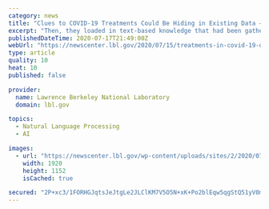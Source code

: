 ```yaml
---
category: news
title: "Clues to COVID-19 Treatments Could Be Hiding in Existing Data – These Scientists Want to Find Them"
excerpt: "Then, they loaded in text-based knowledge that had been gathered by COVIDScholar, a natural language-processing machine-learning tool developed by another Berkeley Lab team. Once the knowledge graph was online, the scientists began using the high ..."
publishedDateTime: 2020-07-17T21:49:00Z
webUrl: "https://newscenter.lbl.gov/2020/07/15/treatments-in-covid-19-data/"
type: article
quality: 10
heat: 10
published: false

provider:
  name: Lawrence Berkeley National Laboratory
  domain: lbl.gov

topics:
  - Natural Language Processing
  - AI

images:
  - url: "https://newscenter.lbl.gov/wp-content/uploads/sites/2/2020/07/Coviddadat2.jpg"
    width: 1920
    height: 1152
    isCached: true

secured: "2P+xc3/1FORHGJqtsJeJtgLe2JLClKM7V5O5N+xK+Po2blEqw5qgStQ51yV0mzK4gOlh/vjw9DPTslGQaUpschUARGj8DqowNQ8pfqcV0kmG5fMQv0bRvIrnfqmSDSVHW1YqwgyyfFD0tG4JA+xk5KSHQnfBJE3kX8F/sEKeYMKfBnk54xNaWc+DOsNq1pKYyUeaX70/+DYQoaZuLmRx/9ahelWQuKXE4VSqSR8AVgbCte/wDo/hR3rC/V5Rtvw5GMM/8tAeyH1I4JQsKO7FqVP1K6qG5NRoVCkVLRxmEZZXo4PrzJyiUpGSgTSS4eAt5fJeDhUOZL99rCVAkFjqyQ==;YAKNgiGK/7pw2WlViYIixg=="
---
```


